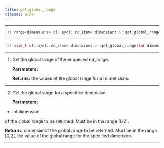 ```yaml
---
title: get_global_range
classes: wide
---
```



---

```cpp
(1) range<dimensions> cl::sycl::nd_item< dimensions >::get_global_range() const
```

---

```cpp
(2) size_t cl::sycl::nd_item< dimensions >::get_global_range(int dimension) const
```

---

1. Get the global range of the enqueued nd_range. 

   **Parameters:**

   **Returns:** the values of the global range for all dimensions. 

---

2. Get the global range for a specified dimension. 

   **Parameters:**

  * int dimension

   of the global range to be returned. Must be in the range [0,2]. 

   **Returns:** dimensionof the global range to be returned. Must be in the range [0,2]. the value of the global range for the specified dimension. 

---

